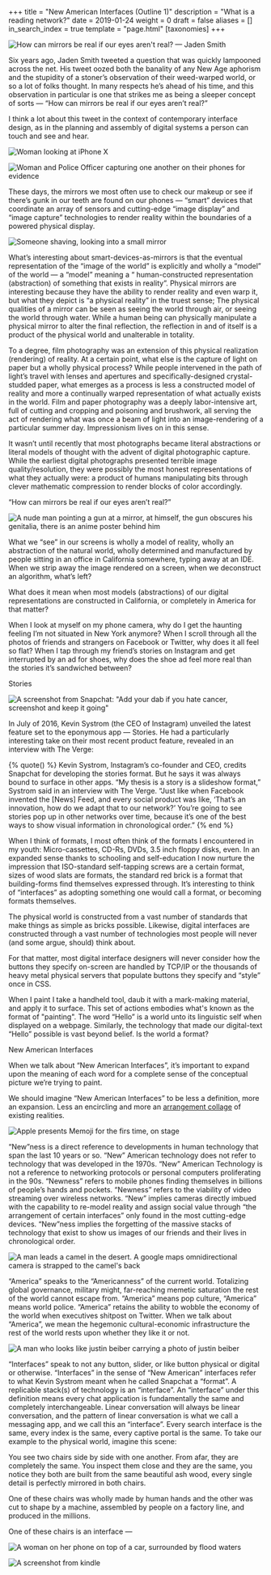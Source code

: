 +++
title = "New American Interfaces (Outline 1)"
description = "What is a reading network?"
date = 2019-01-24
weight = 0
draft = false
aliases = []
in_search_index = true
template = "page.html"
[taxonomies]
+++

![How can mirrors be real if our eyes aren't real? — Jaden Smith](https://d2w9rnfcy7mm78.cloudfront.net/4282252/large_8e1172dc06cc7b54843450cd17becade.png?1557961296)

Six years ago, Jaden Smith tweeted a question that was quickly lampooned across the net. His tweet oozed both the banality of any New Age aphorism and the stupidity of a stoner’s observation of their weed-warped world, or so a lot of folks thought. In many respects he’s ahead of his time, and this observation in particular is one that strikes me as being a sleeper concept of sorts — “How can mirrors be real if our eyes aren’t real?”

I think a lot about this tweet in the context of contemporary interface design, as in the planning and assembly of digital systems a person can touch and see and hear.

![Woman looking at iPhone X](https://d2w9rnfcy7mm78.cloudfront.net/4282249/large_2d02f9815611b4223f8630c55a53e7a5.jpg?1557961295)

![Woman and Police Officer capturing one another on their phones for evidence](https://d2w9rnfcy7mm78.cloudfront.net/4282254/large_b08e22015edffac2fa92e992ac6909b6.jpg?1557961296)

These days, the mirrors we most often use to check our makeup or see if there’s gunk in our teeth are found on our phones — “smart” devices that coordinate an array of sensors and cutting-edge “image display” and “image capture” technologies to render reality within the boundaries of a powered physical display.

![Someone shaving, looking into a small mirror](https://d2w9rnfcy7mm78.cloudfront.net/4282256/large_49d0ab9f5781491acfb255b3385e6daa.jpg?1557961297)

What’s interesting about smart-devices-as-mirrors is that the eventual representation of the “image of the world” is explicitly and wholly a “model” of the world — a “model” meaning a “ human-constructed representation (abstraction) of something that exists in reality”. Physical mirrors are interesting because they have the ability to render reality and even warp it, but what they depict is “a physical reality” in the truest sense; The physical qualities of a mirror can be seen as seeing the world through air, or seeing the world through water. While a human being can physically manipulate a physical mirror to alter the final reflection, the reflection in and of itself is a product of the physical world and unalterable in totality.

To a degree, film photography was an extension of this physical realization (rendering) of reality. At a certain point, what else is the capture of light on paper but a wholly physical process? While people intervened in the path of light’s travel with lenses and apertures and specifically-designed crystal-studded paper, what emerges as a process is less a constructed model of reality and more a continually warped representation of what actually exists in the world. Film and paper photography was a deeply labor-intensive art, full of cutting and cropping and poisoning and brushwork, all serving the act of rendering what was once a beam of light into an image-rendering of a particular summer day. Impressionism lives on in this sense.

It wasn’t until recently that most photographs became literal abstractions or literal models of thought with the advent of digital photographic capture. While the earliest digital photographs presented terrible image quality/resolution, they were possibly the most honest representations of what they actually were: a product of humans manipulating bits through clever mathematic compression to render blocks of color accordingly.

“How can mirrors be real if our eyes aren’t real?”

![A nude man pointing a gun at a mirror, at himself, the gun obscures his genitalia, there is an anime poster behind him](https://d2w9rnfcy7mm78.cloudfront.net/4282251/large_a351668741ccf2965ce7f895462f89ad.jpg?1557961296)

What we “see” in our screens is wholly a model of reality, wholly an abstraction of the natural world, wholly determined and manufactured by people sitting in an office in California somewhere, typing away at an IDE. When we strip away the image rendered on a screen, when we deconstruct an algorithm, what’s left?

What does it mean when most models (abstractions) of our digital representations are constructed in California, or completely in America for that matter?

When I look at myself on my phone camera, why do I get the haunting feeling I’m not situated in New York anymore? When I scroll through all the photos of friends and strangers on Facebook or Twitter, why does it all feel so flat? When I tap through my friend’s stories on Instagram and get interrupted by an ad for shoes, why does the shoe ad feel more real than the stories it’s sandwiched between?

Stories

![A screenshot from Snapchat: "Add your dab if you hate cancer, screenshot and keep it going"](https://d2w9rnfcy7mm78.cloudfront.net/4282250/large_ebff3b8227922492474e96f6d4c200cc.jpg?1557961295)

In July of 2016, Kevin Systrom (the CEO of Instagram) unveiled the latest feature set to the eponymous app — Stories. He had a particularly interesting take on their most recent product feature, revealed in an interview with The Verge:

{% quote() %}
Kevin Systrom, Instagram’s co-founder and CEO, credits Snapchat for developing the stories format. But he says it was always bound to surface in other apps. “My thesis is a story is a slideshow format,” Systrom said in an interview with The Verge. “Just like when Facebook invented the [News] Feed, and every social product was like, ‘That’s an innovation, how do we adapt that to our network?’ You’re going to see stories pop up in other networks over time, because it’s one of the best ways to show visual information in chronological order.”
{% end %}

When I think of formats, I most often think of the formats I encountered in my youth: Micro-cassettes, CD-Rs, DVDs, 3.5 inch floppy disks, even. In an expanded sense thanks to schooling and self-education I now nurture the impression that ISO-standard self-tapping screws are a certain format, sizes of wood slats are formats, the standard red brick is a format that building-forms find themselves expressed through. It’s interesting to think of “interfaces” as adopting something one would call a format, or becoming formats themselves.

The physical world is constructed from a vast number of standards that make things as simple as bricks possible. Likewise, digital interfaces are constructed through a vast number of technologies most people will never (and some argue, should) think about.

For that matter, most digital interface designers will never consider how the buttons they specify on-screen are handled by TCP/IP or the thousands of heavy metal physical servers that populate buttons they specify and “style” once in CSS.

When I paint I take a handheld tool, daub it with a mark-making material, and apply it to surface. This set of actions embodies what's known as the format of "painting". The word “Hello” is a world unto its linguistic self when displayed on a webpage. Similarly, the technology that made our digital-text “Hello” possible is vast beyond belief. Is the world a format?

New American Interfaces

When we talk about “New American Interfaces”, it’s important to expand upon the meaning of each word for a complete sense of the conceptual picture we’re trying to paint.

We should imagine “New American Interfaces” to be less a definition, more an expansion. Less an encircling and more an [arrangement collage](https://www.are.na/block/736425) of existing realities.

![Apple presents Memoji for the firs time, on stage](https://d2w9rnfcy7mm78.cloudfront.net/4282255/large_339ab49dd8abc467db19c88192ec2a46.png?1557961297)

“New”ness is a direct reference to developments in human technology that span the last 10 years or so. “New” American technology does not refer to technology that was developed in the 1970s. “New” American Technology is not a reference to networking protocols or personal computers proliferating in the 90s. “Newness” refers to mobile phones finding themselves in billions of people’s hands and pockets. “Newness” refers to the viability of video streaming over wireless networks. “New” implies cameras directly imbued with the capability to re-model reality and assign social value through “the arrangement of certain interfaces” only found in the most cutting-edge devices. “New”ness implies the forgetting of the massive stacks of technology that exist to show us images of our friends and their lives in chronological order.

![A man leads a camel in the desert. A google maps omnidirectional camera is strapped to the camel's back](https://d2w9rnfcy7mm78.cloudfront.net/4282247/large_fbb5f458053d2aaf64892cd800480c6d.jpg?1557961294)

“America” speaks to the “Americanness” of the current world. Totalizing global governance, military might, far-reaching memetic saturation the rest of the world cannot escape from. “America” means pop culture, “America” means world police. “America” retains the ability to wobble the economy of the world when executives shitpost on Twitter. When we talk about “America”, we mean the hegemonic cultural-economic infrastructure the rest of the world rests upon whether they like it or not.

![A man who looks like justin beiber carrying a photo of justin beiber](https://d2w9rnfcy7mm78.cloudfront.net/4282248/large_61cd3d9e29f1b1352d820df77ca3ab70.jpg?1557961295)

“Interfaces” speak to not any button, slider, or like button physical or digital or otherwise. “Interfaces” in the sense of “New American” interfaces refer to what Kevin Systrom meant when he called Snapchat a “format”. A replicable stack(s) of technology is an “interface”. An “interface” under this definition means every chat application is fundamentally the same and completely interchangeable. Linear conversation will always be linear conversation, and the pattern of linear conversation is what we call a messaging app, and we call this an “interface”. Every search interface is the same, every index is the same, every captive portal is the same. To take our example to the physical world, imagine this scene:

You see two chairs side by side with one another. From afar, they are completely the same. You inspect them close and they are the same, you notice they both are built from the same beautiful ash wood, every single detail is perfectly mirrored in both chairs.

One of these chairs was wholly made by human hands and the other was cut to shape by a machine, assembled by people on a factory line, and produced in the millions.

One of these chairs is an interface —

![A woman on her phone on top of a car, surrounded by flood waters](https://d2w9rnfcy7mm78.cloudfront.net/4282253/large_05471f1e2ca3fc7ecd86e028bcc4e951.jpg?1557961296)

![A screenshot from kindle](https://d2w9rnfcy7mm78.cloudfront.net/4225326/large_39801096c235f10253e6df8b195db7b2.png?1557260281)
